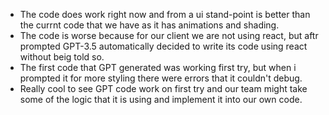 - The code does work right now and from a ui stand-point is better than the currnt code that we have as it has animations and shading. 
- The code is worse because for our client we are not using react, but aftr prompted GPT-3.5 automatically decided to write its code using react without beig told so.
- The first code that GPT generated was working first try, but when i prompted it for more styling there were errors that it couldn't debug.
- Really cool to see GPT code work on first try and our team might take some of the logic that it is using and implement it into our own code. 



